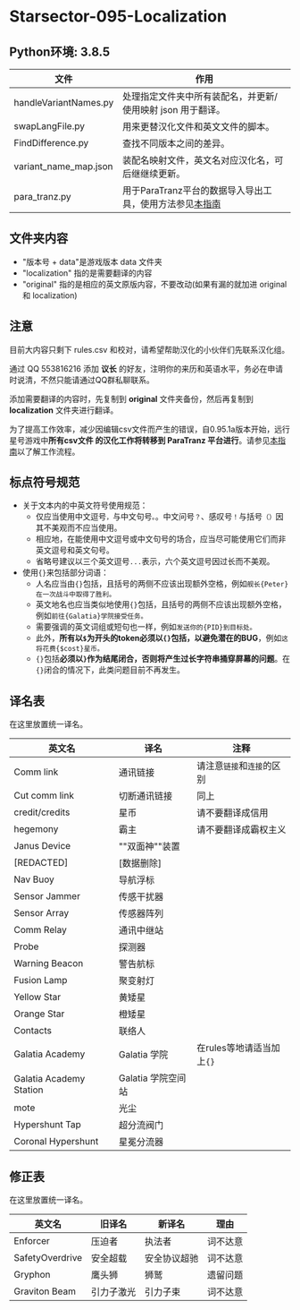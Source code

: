 ﻿# Starsector-095-Localization

## Python环境: 3.8.5

| 文件                  | 作用                                                                                     |
|-----------------------|------------------------------------------------------------------------------------------|
| handleVariantNames.py | 处理指定文件夹中所有装配名，并更新/使用映射 json 用于翻译。                              |
| swapLangFile.py       | 用来更替汉化文件和英文文件的脚本。                                                       |
| FindDifference.py     | 查找不同版本之间的差异。                                                                 |
| variant_name_map.json | 装配名映射文件，英文名对应汉化名，可后继继续更新。                                       |
| para_tranz.py         | 用于ParaTranz平台的数据导入导出工具，使用方法参见[本指南](para_tranz/docs/tut_admin.md)   |

## 文件夹内容

* "版本号 + data"是游戏版本 data 文件夹
* "localization" 指的是需要翻译的内容
* "original" 指的是相应的英文原版内容，不要改动(如果有漏的就加进 original 和 localization)

## 注意

目前大内容只剩下 rules.csv 和校对，请希望帮助汉化的小伙伴们先联系汉化组。

通过 QQ 553816216 添加 **议长** 的好友，注明你的来历和英语水平，务必在申请时说清，不然只能请通过QQ群私聊联系。

添加需要翻译的内容时，先复制到 **original** 文件夹备份，然后再复制到 **localization** 文件夹进行翻译。

为了提高工作效率，减少因编辑csv文件而产生的错误，自0.95.1a版本开始，远行星号游戏中**所有csv文件
的汉化工作将转移到 ParaTranz 平台进行**。请参见[本指南](para_tranz/docs/readme.md)以了解工作流程。

## 标点符号规范

* 关于文本内的中英文符号使用规范：
    * 仅应当使用中文逗号`，`与中文句号`。`。中文问号`？`、感叹号`！`与括号`（）`因其不美观而不应当使用。
    * 相应地，在能使用中文逗号或中文句号的场合，应当尽可能使用它们而非英文逗号和英文句号。
    * 省略号建议以三个英文逗号`...`表示，六个英文逗号因过长而不美观。
* 使用`{}`来包括部分词语：
    * 人名应当由`{}`包括，且括号的两侧不应该出现额外空格，例如`舰长{Peter}在一次战斗中取得了胜利。`
    * 英文地名也应当类似地使用`{}`包括，且括号的两侧不应该出现额外空格，例如`前往{Galatia}学院接受任务。`
    * 需要强调的英文词组或短句也一样，例如`发送你的{PID}到目标处。`
    * 此外，**所有以`$`为开头的token必须以`{}`包括，以避免潜在的BUG**，例如`这将花费{$cost}星币。`
    * `{}`包括**必须以`}`作为结尾闭合，否则将产生过长字符串捅穿屏幕的问题**。在`{}`闭合的情况下，此类问题目前不再发生。

## 译名表

在这里放置统一译名。

| 英文名                  | 译名               | 注释                       |
| ----------------------- | ------------------ | -------------------------- |
| Comm link               | 通讯链接           | 请注意`链接`和`连接`的区别 |
| Cut comm link           | 切断通讯链接       | 同上                       |
| credit/credits          | 星币               | 请不要翻译成信用           |
| hegemony                | 霸主               | 请不要翻译成霸权主义       |
| Janus Device            | ""双面神""装置     |                            |
| [REDACTED]              | [数据删除]         |                            |
| Nav Buoy                | 导航浮标           |                            |
| Sensor Jammer           | 传感干扰器         |                            |
| Sensor Array            | 传感器阵列         |                            |
| Comm Relay              | 通讯中继站         |                            |
| Probe                   | 探测器             |                            |
| Warning Beacon          | 警告航标           |                            |
| Fusion Lamp             | 聚变射灯           |                            |
| Yellow Star             | 黄矮星             |                            |
| Orange Star             | 橙矮星             |                            |
| Contacts                | 联络人             |                            |
| Galatia Academy         | Galatia 学院       | 在rules等地请适当加上`{}`  |
| Galatia Academy Station | Galatia 学院空间站 |                            |
| mote                    | 光尘               |                            |
| Hypershunt Tap          | 超分流阀门         |                            |
| Coronal Hypershunt      | 星冕分流器         |                            |

## 修正表

在这里放置统一译名。

| 英文名          | 旧译名     | 新译名       | 理由     |
| --------------- | ---------- | ------------ | -------- |
| Enforcer        | 压迫者     | 执法者       | 词不达意 |
| SafetyOverdrive | 安全超载   | 安全协议超驰 | 词不达意 |
| Gryphon         | 鹰头狮     | 狮鹫         | 遗留问题 |
| Graviton Beam   | 引力子激光 | 引力子束     | 词不达意 |
